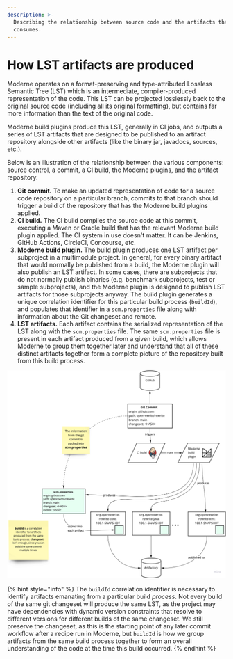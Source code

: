 ```yaml
---
description: >-
  Describing the relationship between source code and the artifacts that Moderne
  consumes.
---
```


# How LST artifacts are produced

Moderne operates on a format-preserving and type-attributed Lossless Semantic Tree (LST) which is an intermediate, compiler-produced representation of the code. This LST can be projected losslessly back to the original source code (including all its original formatting), but contains far more information than the text of the original code.

Moderne build plugins produce this LST, generally in CI jobs, and outputs a series of LST artifacts that are designed to be published to an artifact repository alongside other artifacts (like the binary jar, javadocs, sources, etc.).

Below is an illustration of the relationship between the various components: source control, a commit, a CI build, the Moderne plugins, and the artifact repository.

1. **Git commit.** To make an updated representation of code for a source code repository on a particular branch, commits to that branch should trigger a build of the repository that has the Moderne build plugins applied.
2. **CI build.** The CI build compiles the source code at this commit, executing a Maven or Gradle build that has the relevant Moderne build plugin applied. The CI system in use doesn't matter. It can be Jenkins, GitHub Actions, CircleCI, Concourse, etc.
3. **Moderne build plugin.** The build plugin produces one LST artifact per subproject in a multimodule project. In general, for every binary artifact that would normally be published from a build, the Moderne plugin will also publish an LST artifact. In some cases, there are subprojects that do not normally publish binaries (e.g. benchmark subprojects, test or sample subprojects), and the Moderne plugin is designed to publish LST artifacts for those subprojects anyway. The build plugin generates a unique correlation identifier for this particular build process (`buildId`), and populates that identifier in a `scm.properties` file along with information about the Git changeset and remote.
4. **LST artifacts.** Each artifact contains the serialized representation of the LST along with the `scm.properties` file. The same `scm.properties` file is present in each artifact produced from a given build, which allows Moderne to group them together later and understand that all of these distinct artifacts together form a complete picture of the repository built from this build process.

![The flow of data from source control to LST artifacts in Artifactory](<../.gitbook/assets/lst-flow.png>)

{% hint style="info" %}
The `buildId` correlation identifier is necessary to identify artifacts emanating from a particular build _process_. Not every build of the same git changeset will produce the same LST, as the project may have dependencies with dynamic version constraints that resolve to different versions for different builds of the same changeset. We still preserve the changeset, as this is the starting point of any later commit workflow after a recipe run in Moderne, but `buildId` is how we group artifacts from the same build process together to form an overall understanding of the code at the time this build occurred.
{% endhint %}
